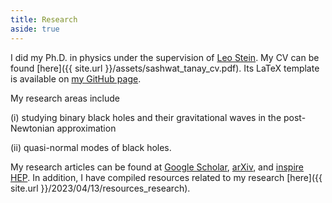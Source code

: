 ```yaml
---
title: Research
aside: true
---
```




I did my Ph.D. in physics under the supervision of [Leo Stein](https://duetosymmetry.com/).
My CV can be found [here]({{ site.url }}/assets/sashwat_tanay_cv.pdf).
Its LaTeX template is available on [my GitHub page](https://github.com/sashwattanay/Curriculum-Vitae).




My research areas include

(i) studying binary black holes and their gravitational waves in the post-Newtonian approximation

(ii) quasi-normal modes of black holes.


My research articles can be found at 
[Google Scholar](https://scholar.google.com/citations?user=EiZB2pgAAAAJ&hl=en),
 [arXiv](https://arxiv.org/search/gr-qc?searchtype=author&query=Tanay%2C+S), and
 [inspire HEP](https://inspirehep.net/authors/1947311).  In addition, I have compiled
 resources related to my research 
 [here]({{ site.url }}/2023/04/13/resources_research).

